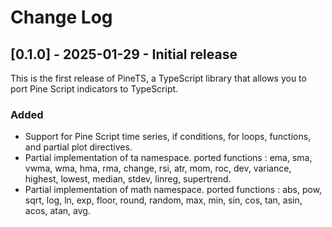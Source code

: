 # Change Log

## [0.1.0] - 2025-01-29 - Initial release

This is the first release of PineTS, a TypeScript library that allows you to port Pine Script indicators to TypeScript.

### Added

-   Support for Pine Script time series, if conditions, for loops, functions, and partial plot directives.
-   Partial implementation of ta namespace. ported functions : ema, sma, vwma, wma, hma, rma, change, rsi, atr, mom, roc, dev, variance, highest, lowest, median, stdev, linreg, supertrend.
-   Partial implementation of math namespace. ported functions : abs, pow, sqrt, log, ln, exp, floor, round, random, max, min, sin, cos, tan, asin, acos, atan, avg.
